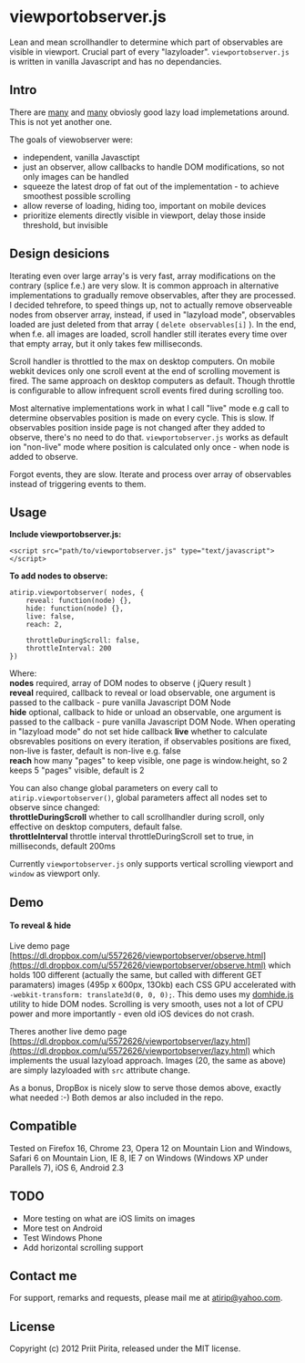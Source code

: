 # viewportobserver.js

Lean and mean scrollhandler to determine which part of observables are visible in viewport. Crucial part of every "lazyloader". `viewportobserver.js` is written in vanilla Javascript and has no dependancies.


## Intro

There are [many](http://www.appelsiini.net/projects/lazyload) and [many](http://css-tricks.com/snippets/javascript/lazy-loading-images/) obviosly good lazy load implemetations around. This is not yet another one. 

The goals of viewobserver were:

* independent, vanilla Javasctipt
* just an observer, allow callbacks to handle DOM modifications, so not only images can be handled
* squeeze the latest drop of fat out of the implementation - to achieve smoothest possible scrolling
* allow reverse of loading, hiding too, important on mobile devices
* prioritize elements directly visible in viewport, delay those inside threshold, but invisible 

## Design desicions
Iterating even over large array's is very fast, array modifications on the contrary (splice f.e.) are very slow. It is common approach in alternative implementations to gradually remove observables, after they are processed. I decided tehrefore, to speed things up,  not to actually remove observeable nodes from observer array, instead, if used in "lazyload mode", observables loaded are just deleted from that array ( `delete observables[i]` ). In the end, when f.e. all images are loaded, scroll handler still iterates every time over that empty array, but it only takes few milliseconds.  

Scroll handler is throttled to the max on desktop computers. On mobile webkit devices only one scroll event at the end of scrolling movement is fired. The same approach on desktop computers as default. Though throttle is configurable to allow infrequent scroll events fired during scrolling too.  

Most alternative implementations work in what I call "live" mode e.g call to determine observables position is made on every cycle. This is slow. If observables position inside page is not changed after they added to observe, there's no need to do that. `viewportobserver.js` works as default ion "non-live" mode where position is calculated only once - when node is added to observe.  

Forgot events, they are slow. Iterate and process over array of observables instead of triggering events to them.


## Usage

**Include viewportobserver.js:**

    <script src="path/to/viewportobserver.js" type="text/javascript"></script>

**To add nodes to observe:**

	atirip.viewportobserver( nodes, {
		reveal: function(node) {},
		hide: function(node) {},
		live: false,
		reach: 2,
		
		throttleDuringScroll: false,
		throttleInterval: 200
	})

Where:  
__nodes__ required, array of DOM nodes to observe ( jQuery result )  
__reveal__ required, callback to reveal or load observable, one argument is passed to the callback - pure vanilla Javascript DOM Node  
__hide__  optional, callback to hide or unload an observable, one argument is passed to the callback - pure vanilla Javascript DOM Node. When operating in "lazyload mode" do not set hide callback
__live__ whether to calculate obsrevables positions on every iteration, if observables positions are fixed, non-live is faster, default is non-live e.g. false  
__reach__ how many "pages" to keep visible, one page is window.height, so 2 keeps 5 "pages" visible, default is 2

You can also change global parameters on every call to `atirip.viewportobserver()`, global parameters affect all nodes set to observe since changed:  
__throttleDuringScroll__  whether to call scrollhandler during scroll, only effective on desktop computers, default false.  
__throttleInterval__ throttle interval throttleDuringScroll set to true, in milliseconds, default 200ms
  
Currently `viewportobserver.js` only supports vertical scrolling viewport and `window` as viewport only. 
 
## Demo

#### To reveal & hide 

Live demo page [https://dl.dropbox.com/u/5572626/viewportobserver/observe.html](https://dl.dropbox.com/u/5572626/viewportobserver/observe.html) which holds 100 different (actually the same, but called with different GET paramaters) images (495p x 600px, 13Okb) each CSS GPU accelerated with `-webkit-transform: translate3d(0, 0, 0);`. This demo uses my [domhide.js](https://github.com/atirip/domhide.js) utility to hide DOM nodes. Scrolling is very smooth, uses not a lot of CPU power and more importantly - even old iOS devices do not crash.

Theres another live demo page [https://dl.dropbox.com/u/5572626/viewportobserver/lazy.html](https://dl.dropbox.com/u/5572626/viewportobserver/lazy.html) which implements the usual lazyload approach. Images (20, the same as above) are simply lazyloaded with `src` attribute change.

As a bonus, DropBox is nicely slow to serve those demos above, exactly what needed :-)
Both demos ar also included in the repo.

## Compatible
	
Tested on Firefox 16, Chrome 23, Opera 12 on Mountain Lion and Windows, Safari 6 on Mountain Lion, IE 8, IE 7 on Windows (Windows XP under Parallels 7), iOS 6, Android 2.3

## TODO

* More testing on what are iOS limits on images
* More test on Android
* Test Windows Phone
* Add horizontal scrolling support

## Contact me

For support, remarks and requests, please mail me at [atirip@yahoo.com](mailto:atirip@yahoo.com).

## License

Copyright (c) 2012 Priit Pirita, released under the MIT license.

